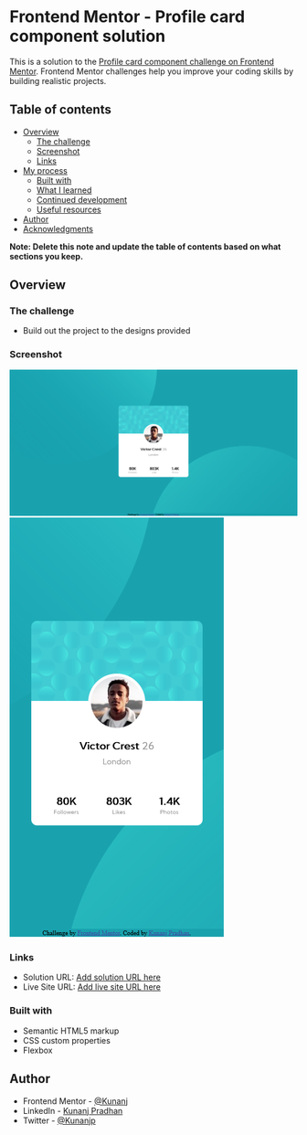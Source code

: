 # Frontend Mentor - Profile card component solution

This is a solution to the [Profile card component challenge on Frontend Mentor](https://www.frontendmentor.io/challenges/profile-card-component-cfArpWshJ). Frontend Mentor challenges help you improve your coding skills by building realistic projects. 

## Table of contents

- [Overview](#overview)
  - [The challenge](#the-challenge)
  - [Screenshot](#screenshot)
  - [Links](#links)
- [My process](#my-process)
  - [Built with](#built-with)
  - [What I learned](#what-i-learned)
  - [Continued development](#continued-development)
  - [Useful resources](#useful-resources)
- [Author](#author)
- [Acknowledgments](#acknowledgments)

**Note: Delete this note and update the table of contents based on what sections you keep.**

## Overview

### The challenge

- Build out the project to the designs provided

### Screenshot

![](./images/Desktop-Design.png)
![](./images/Mobile-Design.png)

### Links

- Solution URL: [Add solution URL here](https://your-solution-url.com)
- Live Site URL: [Add live site URL here](https://profile-card-component-solution-by-kunanj.netlify.app/)

### Built with

- Semantic HTML5 markup
- CSS custom properties
- Flexbox

## Author

- Frontend Mentor - [@Kunanj](https://www.frontendmentor.io/profile/Kunanj)
- LinkedIn - [Kunanj Pradhan](https://www.linkedin.com/in/kunanj-pradhan-28b2001b2/)
- Twitter - [@Kunanjp](https://twitter.com/Kunanjp)
